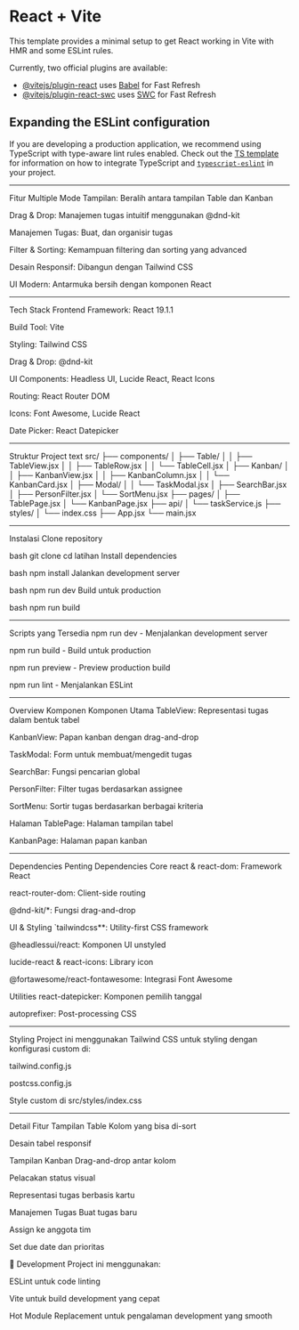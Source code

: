 # React + Vite

This template provides a minimal setup to get React working in Vite with HMR and some ESLint rules.

Currently, two official plugins are available:

- [@vitejs/plugin-react](https://github.com/vitejs/vite-plugin-react/blob/main/packages/plugin-react) uses [Babel](https://babeljs.io/) for Fast Refresh
- [@vitejs/plugin-react-swc](https://github.com/vitejs/vite-plugin-react/blob/main/packages/plugin-react-swc) uses [SWC](https://swc.rs/) for Fast Refresh

## Expanding the ESLint configuration

If you are developing a production application, we recommend using TypeScript with type-aware lint rules enabled. Check out the [TS template](https://github.com/vitejs/vite/tree/main/packages/create-vite/template-react-ts) for information on how to integrate TypeScript and [`typescript-eslint`](https://typescript-eslint.io) in your project.


--------------------------------------
Fitur
Multiple Mode Tampilan: Beralih antara tampilan Table dan Kanban

Drag & Drop: Manajemen tugas intuitif menggunakan @dnd-kit

Manajemen Tugas: Buat, dan organisir tugas

Filter & Sorting: Kemampuan filtering dan sorting yang advanced

Desain Responsif: Dibangun dengan Tailwind CSS

UI Modern: Antarmuka bersih dengan komponen React

-----------------------------------------------------------

Tech Stack
Frontend Framework: React 19.1.1

Build Tool: Vite

Styling: Tailwind CSS

Drag & Drop: @dnd-kit

UI Components: Headless UI, Lucide React, React Icons

Routing: React Router DOM

Icons: Font Awesome, Lucide React

Date Picker: React Datepicker

------------------------------------------------------

Struktur Project
text
src/
├── components/
│   ├── Table/
│   │   ├── TableView.jsx
│   │   ├── TableRow.jsx
│   │   └── TableCell.jsx
│   ├── Kanban/
│   │   ├── KanbanView.jsx
│   │   ├── KanbanColumn.jsx
│   │   └── KanbanCard.jsx
│   ├── Modal/
│   │   └── TaskModal.jsx
│   ├── SearchBar.jsx
│   ├── PersonFilter.jsx
│   └── SortMenu.jsx
├── pages/
│   ├── TablePage.jsx
│   └── KanbanPage.jsx
├── api/
│   └── taskService.js
├── styles/
│   └── index.css
├── App.jsx
└── main.jsx

-------------------------------------------
Instalasi
Clone repository

bash
git clone <repository-url>
cd latihan
Install dependencies

bash
npm install
Jalankan development server

bash
npm run dev
Build untuk production

bash
npm run build

-----------------------------------------------------------
 Scripts yang Tersedia
npm run dev - Menjalankan development server

npm run build - Build untuk production

npm run preview - Preview production build

npm run lint - Menjalankan ESLint

------------------------------------------------------------------

 Overview Komponen
Komponen Utama
TableView: Representasi tugas dalam bentuk tabel

KanbanView: Papan kanban dengan drag-and-drop

TaskModal: Form untuk membuat/mengedit tugas

SearchBar: Fungsi pencarian global

PersonFilter: Filter tugas berdasarkan assignee

SortMenu: Sortir tugas berdasarkan berbagai kriteria

Halaman
TablePage: Halaman tampilan tabel

KanbanPage: Halaman papan kanban

-----------------------------------------------------

Dependencies Penting
Dependencies Core
react & react-dom: Framework React

react-router-dom: Client-side routing

@dnd-kit/*: Fungsi drag-and-drop

UI & Styling
`tailwindcss**: Utility-first CSS framework

@headlessui/react: Komponen UI unstyled

lucide-react & react-icons: Library icon

@fortawesome/react-fontawesome: Integrasi Font Awesome

Utilities
react-datepicker: Komponen pemilih tanggal

autoprefixer: Post-processing CSS

------------------------------------------------------------

Styling
Project ini menggunakan Tailwind CSS untuk styling dengan konfigurasi custom di:

tailwind.config.js

postcss.config.js

Style custom di src/styles/index.css

-----------------------------------------------------

Detail Fitur
Tampilan Table
Kolom yang bisa di-sort

Desain tabel responsif

Tampilan Kanban
Drag-and-drop antar kolom

Pelacakan status visual

Representasi tugas berbasis kartu

Manajemen Tugas
Buat tugas baru

Assign ke anggota tim

Set due date dan prioritas

🔄 Development
Project ini menggunakan:

ESLint untuk code linting

Vite untuk build development yang cepat

Hot Module Replacement untuk pengalaman development yang smooth
